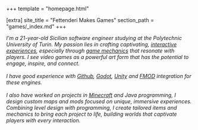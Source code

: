 +++
template = "homepage.html"

[extra]
site_title = "Fettenderi Makes Games"
section_path = "games/_index.md"
+++

_I’m a 21-year-old Sicilian software engineer studying at the Polytechnic University of Turin. My passion lies in crafting captivating, [interactive experiences](/games/babel-ascent/), especially through [game mechanics](/games/emperors_quest/gameplay-design) that resonate with players. I see video games as a powerful art form that has the potential to engage, inspire, and connect._
<br>
<br>
_I have good experience with [Github](https://github.com/Fettenderi), [Godot](https://godotengine.org), [Unity](https://unity.com) and [FMOD](https://www.fmod.com) integration for these engines._
<br>
<br>
_I also have worked on projects in [Minecraft](/games/minecraft) and Java programming, I design custom maps and mods focused on unique, immersive experiences. Combining level design with programming, I create tailored items and mechanics to bring each project to life, building worlds that captivate players with every interaction._